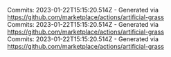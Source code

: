 Commits: 2023-01-22T15:15:20.514Z - Generated via https://github.com/marketplace/actions/artificial-grass
<br>
Commits: 2023-01-22T15:15:20.514Z - Generated via https://github.com/marketplace/actions/artificial-grass
<br>
Commits: 2023-01-22T15:15:20.514Z - Generated via https://github.com/marketplace/actions/artificial-grass
<br>
